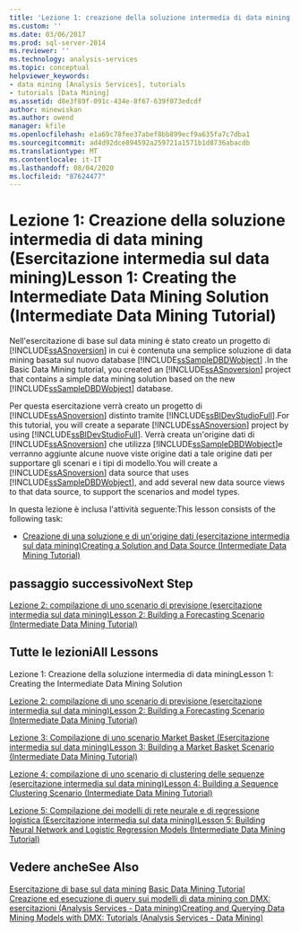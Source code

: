 ```yaml
---
title: 'Lezione 1: creazione della soluzione intermedia di data mining (Esercitazione intermedia sul data mining) | Microsoft Docs'
ms.custom: ''
ms.date: 03/06/2017
ms.prod: sql-server-2014
ms.reviewer: ''
ms.technology: analysis-services
ms.topic: conceptual
helpviewer_keywords:
- data mining [Analysis Services], tutorials
- tutorials [Data Mining]
ms.assetid: d8e3f89f-091c-434e-8f67-639f073edcdf
author: minewiskan
ms.author: owend
manager: kfile
ms.openlocfilehash: e1a69c78fee37abef8bb899ecf9a635fa7c7dba1
ms.sourcegitcommit: ad4d92dce894592a259721a1571b1d8736abacdb
ms.translationtype: MT
ms.contentlocale: it-IT
ms.lasthandoff: 08/04/2020
ms.locfileid: "87624477"
---
```

# <a name="lesson-1-creating-the-intermediate-data-mining-solution-intermediate-data-mining-tutorial"></a><span data-ttu-id="a3254-102">Lezione 1: Creazione della soluzione intermedia di data mining (Esercitazione intermedia sul data mining)</span><span class="sxs-lookup"><span data-stu-id="a3254-102">Lesson 1: Creating the Intermediate Data Mining Solution (Intermediate Data Mining Tutorial)</span></span>
  <span data-ttu-id="a3254-103">Nell'esercitazione di base sul data mining è stato creato un progetto di [!INCLUDE[ssASnoversion](../includes/ssasnoversion-md.md)] in cui è contenuta una semplice soluzione di data mining basata sul nuovo database [!INCLUDE[ssSampleDBDWobject](../includes/sssampledbdwobject-md.md)] .</span><span class="sxs-lookup"><span data-stu-id="a3254-103">In the Basic Data Mining tutorial, you created an [!INCLUDE[ssASnoversion](../includes/ssasnoversion-md.md)] project that contains a simple data mining solution based on the new [!INCLUDE[ssSampleDBDWobject](../includes/sssampledbdwobject-md.md)] database.</span></span>  
  
 <span data-ttu-id="a3254-104">Per questa esercitazione verrà creato un progetto di [!INCLUDE[ssASnoversion](../includes/ssasnoversion-md.md)] distinto tramite [!INCLUDE[ssBIDevStudioFull](../includes/ssbidevstudiofull-md.md)].</span><span class="sxs-lookup"><span data-stu-id="a3254-104">For this tutorial, you will create a separate [!INCLUDE[ssASnoversion](../includes/ssasnoversion-md.md)] project by using [!INCLUDE[ssBIDevStudioFull](../includes/ssbidevstudiofull-md.md)].</span></span> <span data-ttu-id="a3254-105">Verrà creata un'origine dati di [!INCLUDE[ssASnoversion](../includes/ssasnoversion-md.md)] che utilizza [!INCLUDE[ssSampleDBDWobject](../includes/sssampledbdwobject-md.md)]e verranno aggiunte alcune nuove viste origine dati a tale origine dati per supportare gli scenari e i tipi di modello.</span><span class="sxs-lookup"><span data-stu-id="a3254-105">You will create a [!INCLUDE[ssASnoversion](../includes/ssasnoversion-md.md)] data source that uses [!INCLUDE[ssSampleDBDWobject](../includes/sssampledbdwobject-md.md)], and add several new data source views to that data source, to support the scenarios and model types.</span></span>  
  
 <span data-ttu-id="a3254-106">In questa lezione è inclusa l'attività seguente:</span><span class="sxs-lookup"><span data-stu-id="a3254-106">This lesson consists of the following task:</span></span>  
  
-   [<span data-ttu-id="a3254-107">Creazione di una soluzione e di un'origine dati &#40;esercitazione intermedia sul data mining&#41;</span><span class="sxs-lookup"><span data-stu-id="a3254-107">Creating a Solution and Data Source &#40;Intermediate Data Mining Tutorial&#41;</span></span>](../../2014/tutorials/creating-a-solution-and-data-source-intermediate-data-mining-tutorial.md)  
  
## <a name="next-step"></a><span data-ttu-id="a3254-108">passaggio successivo</span><span class="sxs-lookup"><span data-stu-id="a3254-108">Next Step</span></span>  
 [<span data-ttu-id="a3254-109">Lezione 2: compilazione di uno scenario di previsione &#40;esercitazione intermedia sul data mining&#41;</span><span class="sxs-lookup"><span data-stu-id="a3254-109">Lesson 2: Building a Forecasting Scenario &#40;Intermediate Data Mining Tutorial&#41;</span></span>](../../2014/tutorials/lesson-2-building-a-forecasting-scenario-intermediate-data-mining-tutorial.md)  
  
## <a name="all-lessons"></a><span data-ttu-id="a3254-110">Tutte le lezioni</span><span class="sxs-lookup"><span data-stu-id="a3254-110">All Lessons</span></span>  
 <span data-ttu-id="a3254-111">Lezione 1: Creazione della soluzione intermedia di data mining</span><span class="sxs-lookup"><span data-stu-id="a3254-111">Lesson 1: Creating the Intermediate Data Mining Solution</span></span>  
  
 [<span data-ttu-id="a3254-112">Lezione 2: compilazione di uno scenario di previsione &#40;esercitazione intermedia sul data mining&#41;</span><span class="sxs-lookup"><span data-stu-id="a3254-112">Lesson 2: Building a Forecasting Scenario &#40;Intermediate Data Mining Tutorial&#41;</span></span>](../../2014/tutorials/lesson-2-building-a-forecasting-scenario-intermediate-data-mining-tutorial.md)  
  
 [<span data-ttu-id="a3254-113">Lezione 3: Compilazione di uno scenario Market Basket &#40;Esercitazione intermedia sul data mining&#41;</span><span class="sxs-lookup"><span data-stu-id="a3254-113">Lesson 3: Building a Market Basket Scenario &#40;Intermediate Data Mining Tutorial&#41;</span></span>](../../2014/tutorials/lesson-3-building-a-market-basket-scenario-intermediate-data-mining-tutorial.md)  
  
 [<span data-ttu-id="a3254-114">Lezione 4: compilazione di uno scenario di clustering delle sequenze &#40;esercitazione intermedia sul data mining&#41;</span><span class="sxs-lookup"><span data-stu-id="a3254-114">Lesson 4: Building a Sequence Clustering Scenario &#40;Intermediate Data Mining Tutorial&#41;</span></span>](../../2014/tutorials/lesson-4-build-sequence-clustering-scenario-intermediate-data-mining.md)  
  
 [<span data-ttu-id="a3254-115">Lezione 5: Compilazione dei modelli di rete neurale e di regressione logistica &#40;Esercitazione intermedia sul data mining&#41;</span><span class="sxs-lookup"><span data-stu-id="a3254-115">Lesson 5: Building Neural Network and Logistic Regression Models &#40;Intermediate Data Mining Tutorial&#41;</span></span>](../../2014/tutorials/lesson-5-build-models-intermediate-data-mining-tutorial.md)  
  
## <a name="see-also"></a><span data-ttu-id="a3254-116">Vedere anche</span><span class="sxs-lookup"><span data-stu-id="a3254-116">See Also</span></span>  
 <span data-ttu-id="a3254-117">[Esercitazione di base sul data mining](../../2014/tutorials/basic-data-mining-tutorial.md) </span><span class="sxs-lookup"><span data-stu-id="a3254-117">[Basic Data Mining Tutorial](../../2014/tutorials/basic-data-mining-tutorial.md) </span></span>  
 [<span data-ttu-id="a3254-118">Creazione ed esecuzione di query sui modelli di data mining con DMX: esercitazioni &#40;Analysis Services - Data mining&#41;</span><span class="sxs-lookup"><span data-stu-id="a3254-118">Creating and Querying Data Mining Models with DMX: Tutorials &#40;Analysis Services - Data Mining&#41;</span></span>](../../2014/tutorials/create-query-data-mining-models-dmx-tutorials.md)  
  
  
